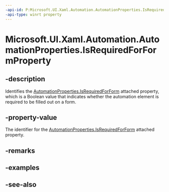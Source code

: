 ```yaml
---
-api-id: P:Microsoft.UI.Xaml.Automation.AutomationProperties.IsRequiredForFormProperty
-api-type: winrt property
---
```


<!-- Property syntax
public Windows.UI.Xaml.DependencyProperty IsRequiredForFormProperty { get; }
-->

# Microsoft.UI.Xaml.Automation.AutomationProperties.IsRequiredForFormProperty

## -description
Identifies the [AutomationProperties.IsRequiredForForm](/windows/winui/api/microsoft.ui.xaml.automation.automationproperties#xaml-attached-properties) attached property, which is a Boolean value that indicates whether the automation element is required to be filled out on a form.

## -property-value
The identifier for the [AutomationProperties.IsRequiredForForm](/windows/winui/api/microsoft.ui.xaml.automation.automationproperties#xaml-attached-properties) attached property.

## -remarks

## -examples

## -see-also
